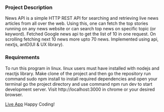 ### Project Description

News API is a simple HTTP REST API for searching and retrieving live news articles from all over the web. Using this, one can fetch the top stories running on any news website or can search top news on specific topic (or keyword).
Fetched Google news api to get the list of 10 in one request. On scrolling fetching next 10 news more upto 70 news.
Implemented using api, nextjs, antD(UI & UX library).

### Requirements
To run this program in linux. linux users must have installed with nodejs and reactjs library.
Make clone of the project and then go the repository run command sudo npm install to install required dependencies
and open your terminal go the project directory and use command npm run dev to start development server.
Visit http://localhost:3000 in chrome or your desired browser.

[Live App](https://googlenews.learnreact.ml)
Happy Coding!